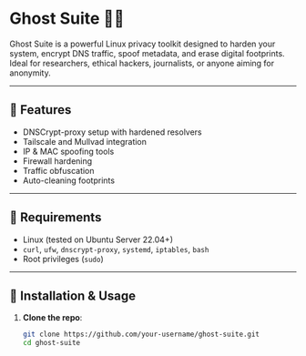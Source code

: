 # Ghost Suite 🕵️‍♂️

Ghost Suite is a powerful Linux privacy toolkit designed to harden your system, encrypt DNS traffic, spoof metadata, and erase digital footprints. Ideal for researchers, ethical hackers, journalists, or anyone aiming for anonymity.

---

## 🔧 Features

- DNSCrypt-proxy setup with hardened resolvers
- Tailscale and Mullvad integration
- IP & MAC spoofing tools
- Firewall hardening
- Traffic obfuscation
- Auto-cleaning footprints

---

## 🧪 Requirements

- Linux (tested on Ubuntu Server 22.04+)
- `curl`, `ufw`, `dnscrypt-proxy`, `systemd`, `iptables`, `bash`
- Root privileges (`sudo`)

---

## 🚀 Installation & Usage

1. **Clone the repo**:
   ```bash
   git clone https://github.com/your-username/ghost-suite.git
   cd ghost-suite
